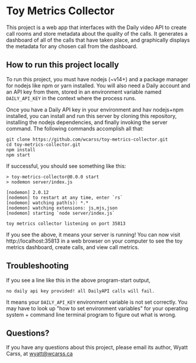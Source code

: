 # Toy Metrics Collector

This project is a web app that interfaces with the Daily video API to create call rooms and store metadata about the quality of the calls. It generates a dashboard of all of the calls that have taken place, and graphically displays the metadata for any chosen call from the dashboard.

## How to run this project locally

To run this project, you must have nodejs (~v14+) and a package manager for nodejs like npm or yarn installed. You will also need a Daily account and an API key from them, stored in an environment variable named `DAILY_API_KEY` in the context where the process runs.

Once you have a Daily API key in your environment and hav nodejs+npm installed, you can install and run this server by cloning this repository, installing the nodejs dependencies, and finally invoking the server command. The following commands accomplish all that:

```javascripts
git clone https://github.com/wcarss/toy-metrics-collector.git
cd toy-metrics-collector.git
npm install
npm start
```

If successful, you should see something like this:

```
> toy-metrics-collector@0.0.0 start
> nodemon server/index.js

[nodemon] 2.0.12
[nodemon] to restart at any time, enter `rs`
[nodemon] watching path(s): *.*
[nodemon] watching extensions: js,mjs,json
[nodemon] starting `node server/index.js`

toy metrics collector listening on port 35813
```

If you see the above, it means your server is running! You can now visit http://localhost:35813 in a web browser on your computer to see the toy metrics dashboard, create calls, and view call metrics.

## Troubleshooting

If you see a line like this in the above program-start output,

```
no daily api key provided! all DailyAPI calls will fail.
```

It means your `DAILY_API_KEY` environment variable is not set correctly. You may have to look up "how to set environment variables" for your operating system + command line terminal program to figure out what is wrong.

## Questions?

If you have any questions about this project, please email its author, Wyatt Carss, at wyatt@wcarss.ca
